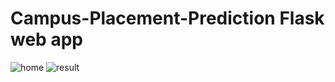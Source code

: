 # Campus-Placement-Prediction Flask web app
![home](https://user-images.githubusercontent.com/86868374/147385634-df9aaa42-bd69-48c8-b79f-d3b87d4ed662.png)
![result](https://user-images.githubusercontent.com/86868374/147385641-caaf8149-94ab-435a-9b25-b54e24d39034.png)
